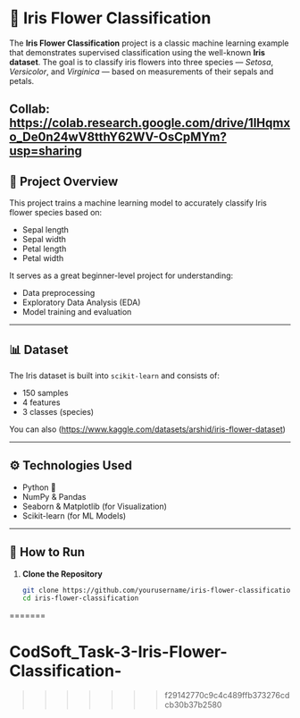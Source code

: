 # 🌸 Iris Flower Classification

The **Iris Flower Classification** project is a classic machine learning example that demonstrates supervised classification using the well-known **Iris dataset**. The goal is to classify iris flowers into three species — *Setosa*, *Versicolor*, and *Virginica* — based on measurements of their sepals and petals.

Collab: https://colab.research.google.com/drive/1lHqmxo_De0n24wV8tthY62WV-OsCpMYm?usp=sharing
---

## 📌 Project Overview

This project trains a machine learning model to accurately classify Iris flower species based on:
- Sepal length
- Sepal width
- Petal length
- Petal width

It serves as a great beginner-level project for understanding:
- Data preprocessing
- Exploratory Data Analysis (EDA)
- Model training and evaluation

---

## 📊 Dataset

The Iris dataset is built into `scikit-learn` and consists of:
- 150 samples
- 4 features
- 3 classes (species)

You can also (https://www.kaggle.com/datasets/arshid/iris-flower-dataset)

---

## ⚙️ Technologies Used

- Python 🐍
- NumPy & Pandas
- Seaborn & Matplotlib (for Visualization)
- Scikit-learn (for ML Models)

---

## 🚀 How to Run

1. **Clone the Repository**
   ```bash
   git clone https://github.com/yourusername/iris-flower-classification.git
   cd iris-flower-classification
=======
# CodSoft_Task-3-Iris-Flower-Classification-
>>>>>>> f29142770c9c4c489ffb373276cdcb30b37b2580
